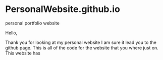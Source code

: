 # PersonalWebsite.github.io
personal portfolio website

Hello,

Thank you for looking at my personal website I am sure it lead you to the github page. This is all of the code for the website that you where
just on. This website has 
